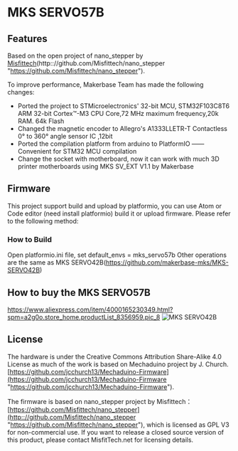 # MKS SERVO57B
## Features
Based on the open project of nano_stepper by [Misfittech](https://github.com/Misfittech/nano_stepper)(http:://github.com/Misfittech/nano_stepper "https://github.com/Misfittech/nano_stepper").

To improve performance, Makerbase Team has made the following changes:

- Ported the project to STMicroelectronics' 32-bit MCU, STM32F103C8T6 ARM 32-bit Cortex™-M3 CPU Core,72 MHz maximum frequency,20k RAM. 64k Flash
- Changed the magnetic encoder to Allegro's A1333LLETR-T Contactless 0° to 360° angle sensor IC ,12bit
- Ported the compilation platform from arduino to PlatformIO —— Convenient  for STM32 MCU compilation
- Change the socket with motherboard, now it can work with much 3D printer motherboards using MKS SV_EXT V1.1 by Makerbase



## Firmware
  This project support build and upload by platformio, you can use Atom or Code editor (need install platformio) build it or upload  firmware. Please refer to the following method:
### How to Build
  Open platformio.ini file, set default_envs = mks_servo57b
  Other operations are the same as MKS SERVO42B(https://github.com/makerbase-mks/MKS-SERVO42B)  

## How to buy the MKS SERVO57B  
  https://www.aliexpress.com/item/4000165230349.html?spm=a2g0o.store_home.productList_8356959.pic_8
![MKS SERVO42B](https://github.com/makerbase-mks/MKS-SERVO57B/blob/master/Picture/SERVO57B.png "MKS SERVO57B")

## License
The hardware is under the Creative Commons Attribution Share-Alike 4.0 License as much of the work is based on Mechaduino project by J. Church.
 [https://github.com/jcchurch13/Mechaduino-Firmware](https://github.com/jcchurch13/Mechaduino-Firmware "https://github.com/jcchurch13/Mechaduino-Firmware"). 

The firmware is based on nano_stepper project by Misfittech：[https://github.com/Misfittech/nano_stepper](http:://github.com/Misfittech/nano_stepper "https://github.com/Misfittech/nano_stepper"), which is licensed as GPL V3 for non-commercial use. If you want to release a closed source version of this product, please contact MisfitTech.net for licensing details.
  

